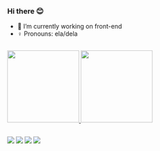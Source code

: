 ### Hi there 😊


- 🌱 I’m currently working on front-end
- ♀️ Pronouns: ela/dela

##
<div style="display: inline_block">
  <a href="https://github.com/yaraqueirozl">
  <img height="165em" src="https://github-readme-stats.vercel.app/api?username=yaraqueirozl&show_icons=true&theme=dracula&include_all_commits=true&count_private=true"/>
  <img height="165em" src="https://github-readme-stats.vercel.app/api/top-langs/?username=yaraqueirozl&layout=compact&langs_count=7&theme=dracula"/>
</div>
  
##
  
  <div>
    
  <a href="https://instagram.com/yaraqueirozl" target="_blank"><img src="https://img.shields.io/badge/-Instagram-%23E4405F?style=for-the-badge&logo=instagram&logoColor=white" target="_blank"></a>
 <a href="https://discord.gg/uSRtv9zh" target="_blank"><img src="https://img.shields.io/badge/Discord-7289DA?style=for-the-badge&logo=discord&logoColor=white" target="_blank"></a> 
  <a href = "mailto:yaraqueirozl@gmail.com"><img src="https://img.shields.io/badge/-Gmail-%23333?style=for-the-badge&logo=gmail&logoColor=white" target="_blank"></a>
  <a href="https://www.linkedin.com/in/yara-de-queiroz/" target="_blank"><img src="https://img.shields.io/badge/-LinkedIn-%230077B5?style=for-the-badge&logo=linkedin&logoColor=white" target="_blank"></a> 
  </div>
<div align="center"></div>
